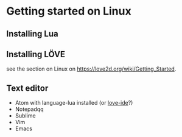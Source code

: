 # Getting started on Linux

## Installing Lua

## Installing LÖVE

see the section on Linux on <https://love2d.org/wiki/Getting_Started>.

## Text editor

- Atom with language-lua installed (or [love-ide](https://atom.io/packages/love-ide)?)
- Notepadqq
- Sublime
- Vim
- Emacs
